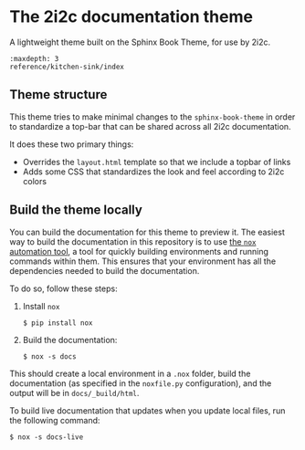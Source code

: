 # The 2i2c documentation theme

A lightweight theme built on the Sphinx Book Theme, for use by 2i2c.

```{toctree}
:maxdepth: 3
reference/kitchen-sink/index
```

## Theme structure

This theme tries to make minimal changes to the `sphinx-book-theme` in order to standardize a top-bar that can be shared across all 2i2c documentation.

It does these two primary things:

- Overrides the `layout.html` template so that we include a topbar of links
- Adds some CSS that standardizes the look and feel according to 2i2c colors

## Build the theme locally

You can build the documentation for this theme to preview it.
The easiest way to build the documentation in this repository is to use [the `nox` automation tool](https://nox.thea.codes/), a tool for quickly building environments and running commands within them.
This ensures that your environment has all the dependencies needed to build the documentation.

To do so, follow these steps:

1. Install `nox`

   ```console
   $ pip install nox
   ```
2. Build the documentation:

   ```console
   $ nox -s docs
   ```

This should create a local environment in a `.nox` folder, build the documentation (as specified in the `noxfile.py` configuration), and the output will be in `docs/_build/html`.

To build live documentation that updates when you update local files, run the following command:

```console
$ nox -s docs-live
```
